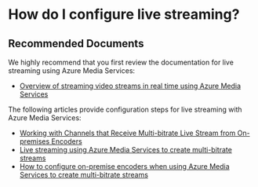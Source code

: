 <properties
    pageTitle="How do I configure live streaming?"
    description="How do I configure live streaming?"
    service="microsoft.media"
    resource="mediaservices"
    authors="juliako"
    authoralias="juliako"
    displayOrder="3"
    selfHelpType="resource"
    supportTopicIds=""
    resourceTags=""
    productPesIds=""
    cloudEnvironments="MoonCake"
 />

# How do I configure live streaming?

## **Recommended Documents**

We highly recommend that you first review the documentation for live streaming using Azure Media Services:

* [Overview of streaming video streams in real time using Azure Media Services](https://docs.azure.cn/media-services/media-services-manage-channels-overview/)

The following articles provide configuration steps for live streaming with Azure Media Services:

* [Working with Channels that Receive Multi-bitrate Live Stream from On-premises Encoders](https://docs.azure.cn/media-services/media-services-live-streaming-with-onprem-encoders/)
* [Live streaming using Azure Media Services to create multi-bitrate streams](https://docs.azure.cn/media-services/media-services-manage-live-encoder-enabled-channels/)
* [How to configure on-premise encoders when using Azure Media Services to create multi-bitrate streams](https://docs.azure.cn/media-services/media-services-live-encoders-overview/)
